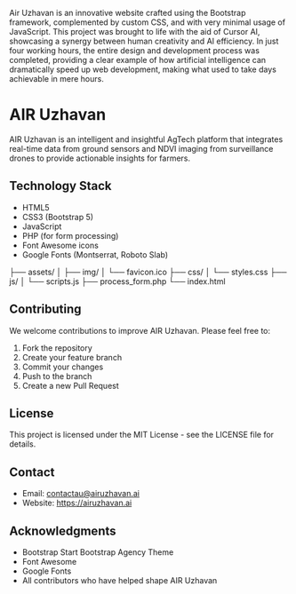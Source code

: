 Air Uzhavan is an innovative website crafted using the Bootstrap framework, complemented by custom CSS, and with very minimal usage of JavaScript. This project was brought to life with the aid of Cursor AI, showcasing a synergy between human creativity and AI efficiency. In just four working hours, the entire design and development process was completed, providing a clear example of how artificial intelligence can dramatically speed up web development, making what used to take days achievable in mere hours.


# AIR Uzhavan

AIR Uzhavan is an intelligent and insightful AgTech platform that integrates real-time data from ground sensors and NDVI imaging from surveillance drones to provide actionable insights for farmers.

## Technology Stack

- HTML5
- CSS3 (Bootstrap 5)
- JavaScript
- PHP (for form processing)
- Font Awesome icons
- Google Fonts (Montserrat, Roboto Slab)


├── assets/
│ ├── img/
│ └── favicon.ico
├── css/
│ └── styles.css
├── js/
│ └── scripts.js
├── process_form.php
└── index.html



## Contributing

We welcome contributions to improve AIR Uzhavan. Please feel free to:
1. Fork the repository
2. Create your feature branch
3. Commit your changes
4. Push to the branch
5. Create a new Pull Request

## License

This project is licensed under the MIT License - see the LICENSE file for details.

## Contact

- Email: contactau@airuzhavan.ai
- Website: https://airuzhavan.ai

## Acknowledgments

- Bootstrap Start Bootstrap Agency Theme
- Font Awesome
- Google Fonts
- All contributors who have helped shape AIR Uzhavan
